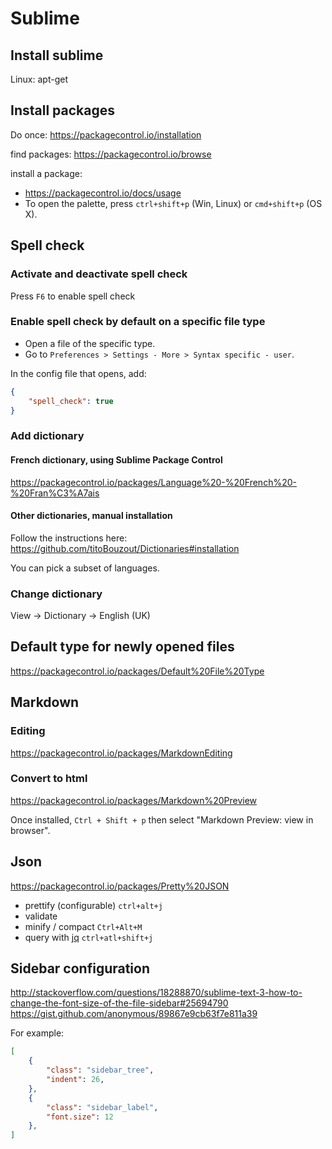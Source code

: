 # Sublime



## Install sublime

Linux: apt-get



## Install packages

Do once: https://packagecontrol.io/installation

find packages: https://packagecontrol.io/browse

install a package:

- https://packagecontrol.io/docs/usage
- To open the palette, press `ctrl+shift+p` (Win, Linux) or `cmd+shift+p` (OS X).



## Spell check

### Activate and deactivate spell check

Press `F6` to enable spell check

### Enable spell check by default on a specific file type

- Open a file of the specific type.
- Go to `Preferences > Settings - More > Syntax specific - user`.

In the config file that opens, add:

```json
{
    "spell_check": true
}
```

### Add dictionary

#### French dictionary, using Sublime Package Control

https://packagecontrol.io/packages/Language%20-%20French%20-%20Fran%C3%A7ais

#### Other dictionaries, manual installation

Follow the instructions here:
https://github.com/titoBouzout/Dictionaries#installation

You can pick a subset of languages.

### Change dictionary

View -> Dictionary -> English (UK)



## Default type for newly opened files

https://packagecontrol.io/packages/Default%20File%20Type



## Markdown

### Editing

https://packagecontrol.io/packages/MarkdownEditing

### Convert to html

https://packagecontrol.io/packages/Markdown%20Preview

Once installed, `Ctrl + Shift + p` then select "Markdown Preview: view in browser".



## Json

https://packagecontrol.io/packages/Pretty%20JSON

- prettify (configurable) `ctrl+alt+j`
- validate
- minify / compact `Ctrl+Alt+M`
- query with [jq](https://stedolan.github.io/jq/) `ctrl+atl+shift+j`



## Sidebar configuration

http://stackoverflow.com/questions/18288870/sublime-text-3-how-to-change-the-font-size-of-the-file-sidebar#25694790
https://gist.github.com/anonymous/89867e9cb63f7e811a39

For example:

```json
[
    {
        "class": "sidebar_tree",
        "indent": 26,
    },
    {
        "class": "sidebar_label",
        "font.size": 12
    },
]
```
